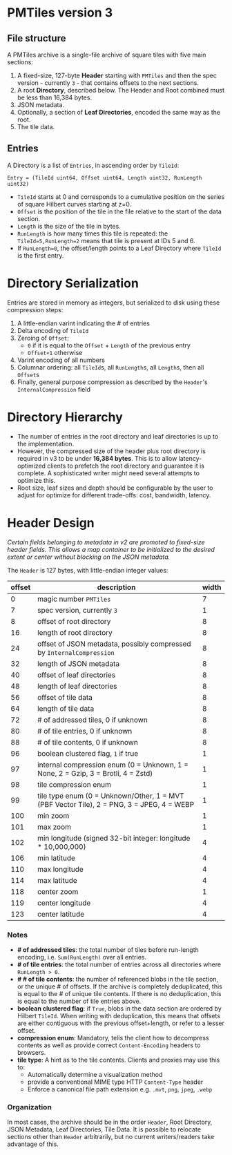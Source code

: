 # PMTiles version 3

## File structure

A PMTiles archive is a single-file archive of square tiles with five main sections:

1. A fixed-size, 127-byte **Header** starting with `PMTiles` and then the spec version - currently `3` - that contains offsets to the next sections.
2. A root **Directory**, described below. The Header and Root combined must be less than 16,384 bytes.
3. JSON metadata.
4. Optionally, a section of **Leaf Directories**, encoded the same way as the root.
5. The tile data.

## Entries

A Directory is a list of `Entries`, in ascending order by `TileId`:

    Entry = (TileId uint64, Offset uint64, Length uint32, RunLength uint32)

* `TileId` starts at 0 and corresponds to a cumulative position on the series of square Hilbert curves starting at z=0.
* `Offset` is the position of the tile in the file relative to the start of the data section.
*	`Length` is the size of the tile in bytes. 
* `RunLength` is how many times this tile is repeated: the `TileId=5,RunLength=2` means that tile is present at IDs 5 and 6.
* If `RunLength=0`, the offset/length points to a Leaf Directory where `TileId` is the first entry.

# Directory Serialization

Entries are stored in memory as integers, but serialized to disk using these compression steps:

1. A little-endian varint indicating the # of entries
2. Delta encoding of `TileId`
3. Zeroing of `Offset`:
	* `0` if it is equal to the `Offset` + `Length` of the previous entry
	* `Offset+1` otherwise
4. Varint encoding of all numbers
5. Columnar ordering: all `TileId`s, all `RunLength`s, all `Length`s, then all `Offset`s
6. Finally, general purpose compression as described by the `Header`'s `InternalCompression` field

# Directory Hierarchy

* The number of entries in the root directory and leaf directories is up to the implementation.
* However, the compressed size of the header plus root directory is required in v3 to be under **16,384 bytes**. This is to allow latency-optimized clients to prefetch the root directory and guarantee it is complete. A sophisticated writer might need several attempts to optimize this. 
* Root size, leaf sizes and depth should be configurable by the user to adjust for optimize for different trade-offs: cost, bandwidth, latency.

# Header Design

*Certain fields belonging to metadata in v2 are promoted to fixed-size header fields. This allows a map container to be initialized to the desired extent or center without blocking on the JSON metadata.*

The `Header` is 127 bytes, with little-endian integer values:

| offset | description | width |
| --- | --- | --- |
| 0 | magic number `PMTiles` | 7 |
| 7 | spec version, currently `3` | 1 |
| 8 | offset of root directory | 8 |
| 16 | length of root directory | 8 |
| 24 | offset of JSON metadata, possibly compressed by `InternalCompression` | 8 |
| 32 | length of JSON metadata | 8 |
| 40 | offset of leaf directories | 8 |
| 48 | length of leaf directories | 8 |
| 56 | offset of tile data | 8 |
| 64 | length of tile data | 8 |
| 72 | # of addressed tiles, 0 if unknown | 8 |
| 80 | # of tile entries, 0 if unknown | 8 |
| 88 | # of tile contents, 0 if unknown | 8 |
| 96 | boolean clustered flag, `1` if true | 1 |
| 97 | internal compression enum (0 = Unknown, 1 = None, 2 = Gzip, 3 = Brotli, 4 = Zstd) | 1 |
| 98 | tile compression enum | 1 |
| 99 | tile type enum (0 = Unknown/Other, 1 = MVT (PBF Vector Tile), 2 = PNG, 3 = JPEG, 4 = WEBP | 1 |
| 100 | min zoom | 1 |
| 101 | max zoom | 1 |
| 102 | min longitude (signed 32-bit integer: longitude * 10,000,000) | 4 |
| 106 | min latitude | 4 |
| 110 | max longitude | 4 |
| 114 | max latitude | 4 |
| 118 | center zoom | 1 |
| 119 | center longitude | 4 |
| 123 | center latitude | 4 |

### Notes

* **# of addressed tiles**: the total number of tiles before run-length encoding, i.e. `Sum(RunLength)` over all entries.
* **# of tile entries**: the total number of entries across all directories where `RunLength > 0`.
* **# # of tile contents**: the number of referenced blobs in the tile section, or the unique # of offsets. If the archive is completely deduplicated, this is equal to the # of unique tile contents. If there is no deduplication, this is equal to the number of tile entries above.
* **boolean clustered flag**: if `True`, blobs in the data section are ordered by Hilbert `TileId`. When writing with deduplication, this means that offsets are either contiguous with the previous offset+length, or refer to a lesser offset.
* **compression enum**: Mandatory, tells the client how to decompress contents as well as provide correct `Content-Encoding` headers to browsers.
* **tile type**: A hint as to the tile contents. Clients and proxies may use this to:
 	* Automatically determine a visualization method
	* provide a conventional MIME type HTTP `Content-Type` header
	* Enforce a canonical file path extension e.g. `.mvt`, `png`, `jpeg`, `.webp`

### Organization

In most cases, the archive should be in the order `Header`, Root Directory, JSON Metadata, Leaf Directories, Tile Data. It is possible to relocate sections other than `Header` arbitrarily, but no current writers/readers take advantage of this.
